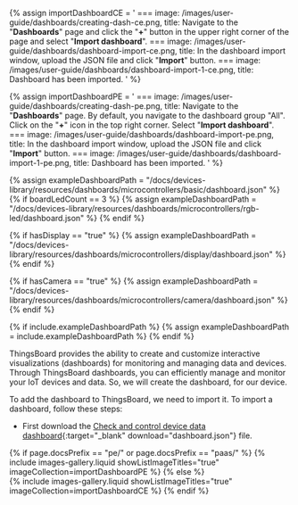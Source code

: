 
{% assign importDashboardCE = '
    ===
        image: /images/user-guide/dashboards/creating-dash-ce.png,
        title: Navigate to the "**Dashboards**" page and click the "**+**" button in the upper right corner of the page and select "**Import dashboard**".
    ===
        image: /images/user-guide/dashboards/dashboard-import-ce.png,
        title: In the dashboard import window, upload the JSON file and click "**Import**" button.
    ===
        image: /images/user-guide/dashboards/dashboard-import-1-ce.png,
        title: Dashboard has been imported.
'
%}

{% assign importDashboardPE = '
    ===
        image: /images/user-guide/dashboards/creating-dash-pe.png,
        title: Navigate to the "**Dashboards**" page. By default, you navigate to the dashboard group "All". Click on the "**+**" icon in the top right corner. Select "**Import dashboard**".
    ===
        image: /images/user-guide/dashboards/dashboard-import-pe.png,
        title: In the dashboard import window, upload the JSON file and click "**Import**" button.
    ===
        image: /images/user-guide/dashboards/dashboard-import-1-pe.png,
        title: Dashboard has been imported.
'
%}

{% assign exampleDashboardPath = "/docs/devices-library/resources/dashboards/microcontrollers/basic/dashboard.json" %}
{% if boardLedCount == 3 %}
{% assign exampleDashboardPath = "/docs/devices-library/resources/dashboards/microcontrollers/rgb-led/dashboard.json" %}
{% endif %}

{% if hasDisplay == "true" %}
{% assign exampleDashboardPath = "/docs/devices-library/resources/dashboards/microcontrollers/display/dashboard.json" %}
{% endif %}

{% if hasCamera == "true" %}
{% assign exampleDashboardPath = "/docs/devices-library/resources/dashboards/microcontrollers/camera/dashboard.json" %}
{% endif %}

{% if include.exampleDashboardPath %}
{% assign exampleDashboardPath = include.exampleDashboardPath %}
{% endif %}

ThingsBoard provides the ability to create and customize interactive visualizations (dashboards) for monitoring and managing data and devices.  
Through ThingsBoard dashboards, you can efficiently manage and monitor your IoT devices and data. So, we will create the dashboard, for our device.  

To add the dashboard to ThingsBoard, we need to import it. To import a dashboard, follow these steps:  

- First download the [Check and control device data dashboard]({{exampleDashboardPath}}){:target="_blank" download="dashboard.json"} file.

{% if page.docsPrefix == "pe/" or page.docsPrefix == "paas/" %}
    {% include images-gallery.liquid showListImageTitles="true" imageCollection=importDashboardPE %}
{% else %}  
    {% include images-gallery.liquid showListImageTitles="true" imageCollection=importDashboardCE %}
{% endif %}